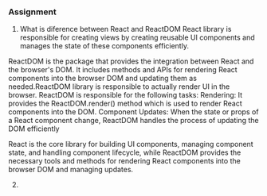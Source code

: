 ###        Assignment ###
1. What is diference between React and ReactDOM
React library is responsible for creating views by creating reusable UI components and manages the state of these components efficiently. 

ReactDOM is the package that provides the integration between React and the browser's DOM. It includes methods and APIs for rendering React components into the browser DOM and updating them as needed.ReactDOM library is responsible to actually render UI in the browser.
ReactDOM is responsible for the following tasks:
Rendering: It provides the ReactDOM.render() method which is used to render React components into the DOM.
Component Updates: When the state or props of a React component change, ReactDOM handles the process of updating the DOM efficiently

React is the core library for building UI components, managing component state, and handling component lifecycle, while ReactDOM provides the necessary tools and methods for rendering React components into the browser DOM and managing updates.

2. 